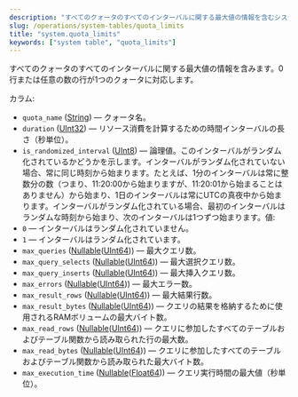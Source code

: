 ```yaml
---
description: "すべてのクォータのすべてのインターバルに関する最大値の情報を含むシステムテーブル。0行または任意の数の行が1つのクォータに対応可能です。"
slug: /operations/system-tables/quota_limits
title: "system.quota_limits"
keywords: ["system table", "quota_limits"]
---
```


すべてのクォータのすべてのインターバルに関する最大値の情報を含みます。0行または任意の数の行が1つのクォータに対応します。

カラム:
- `quota_name` ([String](../../sql-reference/data-types/string.md)) — クォータ名。
- `duration` ([UInt32](../../sql-reference/data-types/int-uint.md)) — リソース消費を計算するための時間インターバルの長さ（秒単位）。
- `is_randomized_interval` ([UInt8](/sql-reference/data-types/int-uint#integer-ranges)) — 論理値。このインターバルがランダム化されているかどうかを示します。インターバルがランダム化されていない場合、常に同じ時刻から始まります。たとえば、1分のインターバルは常に整数分の数（つまり、11:20:00から始まりますが、11:20:01から始まることはありません）から始まり、1日のインターバルは常にUTCの真夜中から始まります。インターバルがランダム化されている場合、最初のインターバルはランダムな時刻から始まり、次のインターバルは1つずつ始まります。値:
- `0` — インターバルはランダム化されていません。
- `1` — インターバルはランダム化されています。
- `max_queries` ([Nullable](../../sql-reference/data-types/nullable.md)([UInt64](../../sql-reference/data-types/int-uint.md))) — 最大クエリ数。
- `max_query_selects` ([Nullable](../../sql-reference/data-types/nullable.md)([UInt64](../../sql-reference/data-types/int-uint.md))) — 最大選択クエリ数。
- `max_query_inserts` ([Nullable](../../sql-reference/data-types/nullable.md)([UInt64](../../sql-reference/data-types/int-uint.md))) — 最大挿入クエリ数。
- `max_errors` ([Nullable](../../sql-reference/data-types/nullable.md)([UInt64](../../sql-reference/data-types/int-uint.md))) — 最大エラー数。
- `max_result_rows` ([Nullable](../../sql-reference/data-types/nullable.md)([UInt64](../../sql-reference/data-types/int-uint.md))) — 最大結果行数。
- `max_result_bytes` ([Nullable](../../sql-reference/data-types/nullable.md)([UInt64](../../sql-reference/data-types/int-uint.md))) — クエリの結果を格納するために使用されるRAMボリュームの最大バイト数。
- `max_read_rows` ([Nullable](../../sql-reference/data-types/nullable.md)([UInt64](../../sql-reference/data-types/int-uint.md))) — クエリに参加したすべてのテーブルおよびテーブル関数から読み取られた行の最大数。
- `max_read_bytes` ([Nullable](../../sql-reference/data-types/nullable.md)([UInt64](../../sql-reference/data-types/int-uint.md))) — クエリに参加したすべてのテーブルおよびテーブル関数から読み取られた最大バイト数。
- `max_execution_time` ([Nullable](../../sql-reference/data-types/nullable.md)([Float64](../../sql-reference/data-types/float.md))) — クエリ実行時間の最大値（秒単位）。

